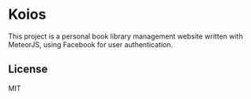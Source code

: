 # Koios

This project is a personal book library management website written with MeteorJS, using Facebook for user authentication.

## License

MIT
